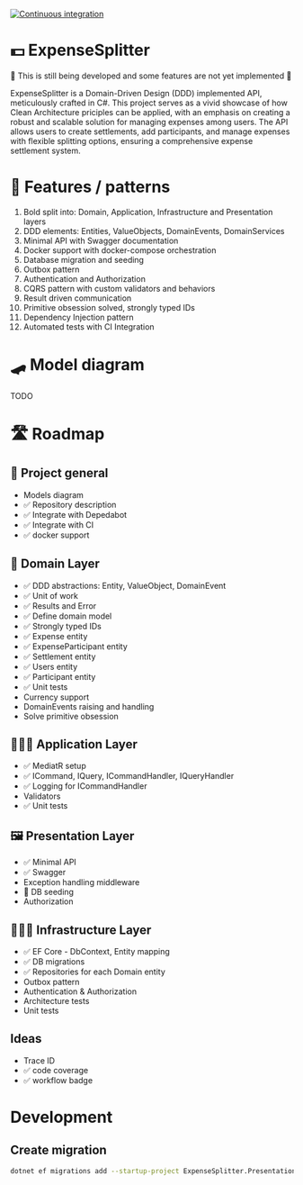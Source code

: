 ﻿[![Continuous integration](https://github.com/rutkowski-tomasz/ExpenseSplitter/actions/workflows/continuous-integration.yml/badge.svg)](https://github.com/rutkowski-tomasz/ExpenseSplitter/actions/workflows/continuous-integration.yml)

# 💵 ExpenseSplitter

🚧 This is still being developed and some features are not yet implemented 🚧

ExpenseSplitter is a Domain-Driven Design (DDD) implemented API, meticulously crafted in C#. This project serves as a vivid showcase of how Clean Architecture priciples can be applied, with an emphasis on creating a robust and scalable solution for managing expenses among users. The API allows users to create settlements, add participants, and manage expenses with flexible splitting options, ensuring a comprehensive expense settlement system.

# 🦩 Features / patterns

1. Bold split into: Domain, Application, Infrastructure and Presentation layers
2. DDD elements: Entities, ValueObjects, DomainEvents, DomainServices
3. Minimal API with Swagger documentation
4. Docker support with docker-compose orchestration
5. Database migration and seeding
6. Outbox pattern
7. Authentication and Authorization
8. CQRS pattern with custom validators and behaviors
9. Result driven communication
10. Primitive obsession solved, strongly typed IDs
11. Dependency Injection pattern
12. Automated tests with CI Integration

# 🛹 Model diagram

TODO

# 🛣️ Roadmap

## 🎯 Project general

- Models diagram
- ✅ Repository description
- ✅ Integrate with Depedabot
- ✅ Integrate with CI
- ✅ docker support 

## 📃 Domain Layer

- ✅ DDD abstractions: Entity, ValueObject, DomainEvent
- ✅ Unit of work
- ✅ Results and Error
- ✅ Define domain model
- ✅ Strongly typed IDs
- ✅ Expense entity
- ✅ ExpenseParticipant entity
- ✅ Settlement entity
- ✅ Users entity 
- ✅ Participant entity
- ✅ Unit tests
- Currency support
- DomainEvents raising and handling
- Solve primitive obsession

## 🧑🏻‍💼 Application Layer

- ✅ MediatR setup
- ✅ ICommand, IQuery, ICommandHandler, IQueryHandler
- ✅ Logging for ICommandHandler
- Validators 
- ✅ Unit tests

## 🖼️ Presentation Layer

- ✅ Minimal API
- ✅ Swagger
- Exception handling middleware
- 🔄 DB seeding
- Authorization

## 🧑🏻‍🔧 Infrastructure Layer

- ✅ EF Core - DbContext, Entity mapping
- ✅ DB migrations
- ✅ Repositories for each Domain entity
- Outbox pattern
- Authentication & Authorization
- Architecture tests
- Unit tests

## Ideas
- Trace ID
- ✅ code coverage
- ✅ workflow badge

# Development

## Create migration

```sh
dotnet ef migrations add --startup-project ExpenseSplitter.Presentation.Api --project ExpenseSplitter.Infrastructure InitialCreate
```